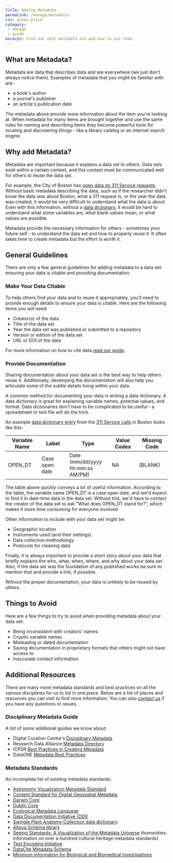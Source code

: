 ```yaml
---
title: Adding Metadata
permalink: /manage/metadata/
css: green-plaid
category:
 - manage
 - guide
excerpt: Find out what metadata are and how to use them.
---
```


## What are Metadata?

Metadata are data that describes data and are everywhere (we just don't always notice them). Examples of metadata that you might be familiar with are:

+ a book's author
+ a journal's publisher
+ an article's publication date

The metadata above provide more information about the item you're looking at. When metadata for many items are brought together and use the same rules for naming and describing items they become powerful tools for locating and discovering things - like a library catalog or an internet search engine. 

## Why add Metadata? 

Metadata are important because it explains a data set to others. Data sets exist within a certain context, and this context must be communicated well for others to reuse the data set. 

 For example, the City of Boston has [open data on 311 Service requests](https://data.cityofboston.gov/City-Services/311-Service-Requests/awu8-dc52). Without basic metadata describing the data, such as if the researcher didn't know the data was about Boston, what a 311 request is, or the year the data was created, it would be very difficult to understand what the data is about. Even with this information, without a [data dictionary](https://data.cityofboston.gov/api/views/awu8-dc52/files/Tp1cmB2MaNT6XhJIyCq15wiGCDv42X10-69O-axsB6g?download=true&filename=Data_Dictionary-CRMVariables.pdf), it would be hard to understand what some variables are, what blank values mean, or what values are possible. 

Metadata provide the necessary information for others - sometimes your future self - to understand the data set and how to properly reuse it. It often takes time to create metadata but the effort is worth it. 

## General Guidelines 

There are only a few general guidelines for adding metadata to a data set: ensuring your data is citable and providing documentation. 

### Make Your Data Citable

To help others find your data and to reuse it appropriately, you'll need to provide enough details to ensure your data is citable. Here are the following items you will need:

+ Creator(s) of the data
+ Title of the data set
+ Year the data set was published or submitted to a repository
+ Version or edition of the data set
+ URL or DOI of the data

For more information on how to cite data [read our guide](https://bulib.github.io/dataWebsite/manage/citing-data/). 

### Provide Documentation

Sharing documentation about your data set is the best way to help others reuse it. Additionally, developing the documentation will also help you articulate some of the subtle details living within your data.

A common method for documenting your data is writing a data dictionary. A data dictionary is great for explaining variable names, potential values, and format. Data dictionaries don't have to be complicated to be useful - a spreadsheet or text file will do the trick. 

An example [data dictionary entry](https://data.cityofboston.gov/api/views/awu8-dc52/files/Tp1cmB2MaNT6XhJIyCq15wiGCDv42X10-69O-axsB6g?download=true&filename=Data_Dictionary-CRMVariables.pdf) from the [311 Service calls](https://data.cityofboston.gov/City-Services/311-Service-Requests/awu8-dc52) in Boston looks like this:

| Variable Name  | Label | Type | Value Codes | Missing Code|
| ------------  | ----- | ---- | ----------- | -----------|	
| OPEN_DT 	| Case open date | Date (mm/dd/yyyy <br/> hh:mm:ss AM/PM) | NA | (BLANK) | 

The table above quickly conveys a lot of useful information. According to the table, the variable name OPEN_DT is a case open date, and we'd expect to find it in date-time data in the data set. Without this, we'd have to contact the creator of the data set to ask "What does OPEN_DT stand for?", which makes it more time consuming for everyone involved. 

Other information to include with your data set might be: 

+ Geographic location
+ Instruments used (and their settings)
+ Data collection methodology
+ Protocols for cleaning data 

Finally, it is always important to provide a short story about your data that briefly explains the who, what, when, where, and why about your data set. Also, if the data set was the foundation of any published works be sure to mention that and provide a link, if possible. 

Without the proper documentation, your data is unlikely to be reused by others. 

## Things to Avoid

Here are a few things to try to avoid when providing metadata about your data set: 

+ Being inconsistent with creators' names
+ Cryptic variable names 
+ Misleading or dated documentation 
+ Saving documentation in proprietary formats that others might not have access to
+ Inaccurate contact information 

## Additional Resources

There are many more metadata standards and best practices on all the various disciplines for us to list in one place. Below are a list of places and resources you can visit to find more information. You can also [contact us](mailto:data@bu.edu) if you have any questions or issues. 

### Disciplinary Metadata Guide

A list of some additional guides we know about:

+ Digital Curation Centre's [Disciplinary Metadata](http://www.dcc.ac.uk/resources/metadata-standards)
+ Research Data Alliance [Metadata Directory](http://rd-alliance.github.io/metadata-directory/standards/)
+ ICPSR [Best Practices in Creating Metadata](http://www.icpsr.umich.edu/icpsrweb/content/deposit/guide/chapter3docs.html)
+ DataONE [Metadata Best Practices](https://www.dataone.org/best-practices/metadata)

### Metadata Standards

An incomplete list of existing metadata standards: 

+ <a href="http://www.virtualastronomy.org/AVM_DRAFTVersion1.1_rlh27.pdf">Astronomy Visualization Metadata Standard</a> 
+ <a href="http://www.fgdc.gov/standards/projects/FGDC-standards-projects/metadata/base-metadata/v2_0698.pdf">Content Standard for Digital Geospatial Metadata</a> 
+ <a href="http://rs.tdwg.org/dwc/">Darwin Core</a> 
+ <a href="http://dublincore.org/documents/dces/">Dublin Core</a> 
+ <a href="http://knb.ecoinformatics.org/software/eml/">Ecological Metadata Language</a> 
+ <a href="http://www.ddialliance.org/">Data Documentation Initiative (DDI)</a> 
+ <a href="http://en.wikipedia.org/wiki/Data_dictionary">Swingle Plant Anatomy Collection data dictionary</a> 
+ <a href="http://www.altova.com/resources_schemalib.html">Altova Schema library</a> 
+ <a href="http://www.dlib.indiana.edu/~jenlrile/metadatamap/">Seeing Standards: A Visualization of the Metadata Universe</a> (humanities: information on over a hundred cultural heritage metadata standards) 
+ <a href="http://tei-c.org/">Text Encoding Initiative</a>
+ [DataCite Metadata Schema](https://schema.datacite.org/) 
+ [Minimum Information for Biological and Biomedical Investigations](https://biosharing.org/collection/MIBBI) 